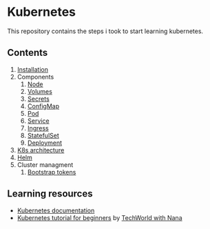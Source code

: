 # Kubernetes

This repository contains the steps i took to start learning kubernetes.

## Contents

1. [Installation](./installation.md)
2. Components
   1. [Node](./components/node.md)
   2. [Volumes](./components/volumes.md)
   3. [Secrets](./components/secrets.md)
   4. [ConfigMap](./components/config-map.md)
   5. [Pod](./components/pod.md)
   6. [Service](./components/service.md)
   7. [Ingress](./components/ingress.md)
   8. [StatefulSet](./components/stateful-set.md)
   9. [Deployment](./components/deployment.md)
3. [K8s architecture](./architecture.md)
4. [Helm]()
5. Cluster managment
   1. [Bootstrap tokens](./cluster-management/bootstrap-tokens.md)

## Learning resources

* [Kubernetes documentation](https://kubernetes.io/docs/home/)
* [Kubernetes tutorial for beginners](https://www.youtube.com/watch?v=X48VuDVv0do) by [TechWorld with Nana](https://www.youtube.com/channel/UCdngmbVKX1Tgre699-XLlUA)